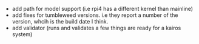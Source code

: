 
- add path for model support (i.e rpi4 has a different kernel than mainline)
- add fixes for tumbleweed versions. i.e they report a number of the version, whcih is the build date I think.
- add validator (runs and validates a few things are ready for a kairos system)